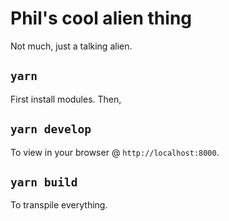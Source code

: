 # Phil's cool alien thing
Not much, just a talking alien.

## `yarn`
First install modules. Then,

## `yarn develop`
To view in your browser @ `http://localhost:8000`.

## `yarn build`
To transpile everything.